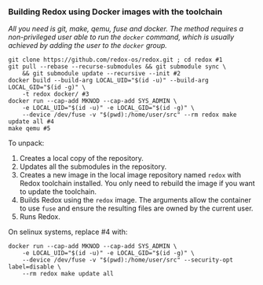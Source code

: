 ### Building Redox using Docker images with the toolchain

*All you need is git, make, qemu, fuse and docker. The method requires a non-privileged user able to run the `docker` command, which is usually achieved by adding the user to the `docker` group.*

```shell
git clone https://github.com/redox-os/redox.git ; cd redox #1
git pull --rebase --recurse-submodules && git submodule sync \
    && git submodule update --recursive --init #2
docker build --build-arg LOCAL_UID="$(id -u)" --build-arg LOCAL_GID="$(id -g)" \
    -t redox docker/ #3
docker run --cap-add MKNOD --cap-add SYS_ADMIN \
    -e LOCAL_UID="$(id -u)" -e LOCAL_GID="$(id -g)" \
    --device /dev/fuse -v "$(pwd):/home/user/src" --rm redox make update all #4
make qemu #5
```
To unpack:
1. Creates a local copy of the repository.
2. Updates all the submodules in the repository.
3. Creates a new image in the local image repository named `redox` with Redox toolchain installed. You only need to rebuild the image if you want to update the toolchain.
4. Builds Redox using the `redox` image. The arguments allow the container to use `fuse` and ensure the resulting files are owned by the current user.
5. Runs Redox.

On selinux systems, replace #4 with:
```
docker run --cap-add MKNOD --cap-add SYS_ADMIN \
    -e LOCAL_UID="$(id -u)" -e LOCAL_GID="$(id -g)" \
    --device /dev/fuse -v "$(pwd):/home/user/src" --security-opt label=disable \
    --rm redox make update all
```
